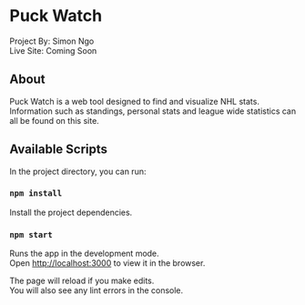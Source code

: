 # Puck Watch
Project By: Simon Ngo<br />
Live Site: Coming Soon

## About

Puck Watch is a web tool designed to find and visualize NHL stats.<br />
Information such as standings, personal stats and league wide statistics can all be found on this site.

## Available Scripts

In the project directory, you can run:

### `npm install`

Install the project dependencies.

### `npm start`

Runs the app in the development mode.<br />
Open [http://localhost:3000](http://localhost:3000) to view it in the browser.

The page will reload if you make edits.<br />
You will also see any lint errors in the console.

